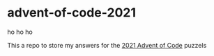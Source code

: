 # advent-of-code-2021
ho ho ho

This a repo to store my answers for the [2021 Advent of Code](https://adventofcode.com/) puzzels
